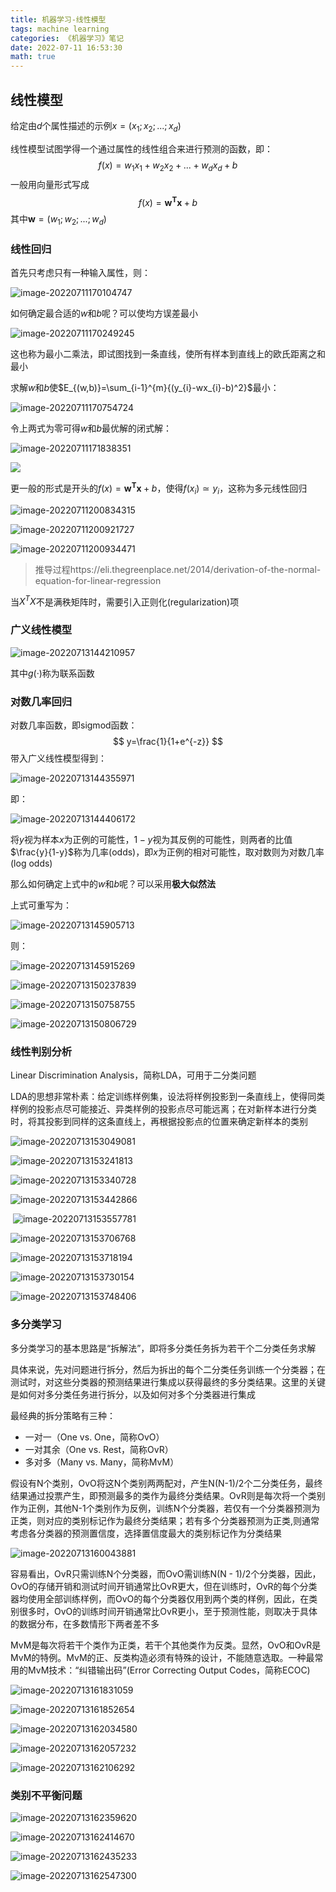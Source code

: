 ```yaml
---
title: 机器学习-线性模型
tags: machine learning
categories: 《机器学习》笔记
date: 2022-07-11 16:53:30
math: true
---
```




## 线性模型

给定由$d$个属性描述的示例$x=(x_{1};x_{2};...;x_{d})$

线性模型试图学得一个通过属性的线性组合来进行预测的函数，即：
$$
f(x)=w_{1}x_{1}+w_{2}x_{2}+...+w_{d}x_{d}+b
$$
一般用向量形式写成
$$
f(x)=\mathbf{w^Tx}+b
$$
其中$\mathbf{w}=(w_{1};w_{2};...;w_{d})$

### 线性回归

首先只考虑只有一种输入属性，则：

![image-20220711170104747](http://longls777.oss-cn-beijing.aliyuncs.com/img/image-20220711170104747.png)

如何确定最合适的$w$和$b$呢？可以使均方误差最小

![image-20220711170249245](http://longls777.oss-cn-beijing.aliyuncs.com/img/image-20220711170249245.png)

这也称为最小二乘法，即试图找到一条直线，使所有样本到直线上的欧氏距离之和最小

求解$w$和$b$使$E_{(w,b)}=\sum_{i-1}^{m}{(y_{i}-wx_{i}-b)^2}$最小：

![image-20220711170754724](http://longls777.oss-cn-beijing.aliyuncs.com/img/image-20220711170754724.png)

令上两式为零可得$w$和$b$最优解的闭式解：

![image-20220711171838351](http://longls777.oss-cn-beijing.aliyuncs.com/img/image-20220711171838351.png)

![](http://longls777.oss-cn-beijing.aliyuncs.com/img/image-20220711171846162.png)

更一般的形式是开头的$f(x)=\mathbf{w^Tx}+b$，使得$f(x_{i})\simeq y_{i}$，这称为多元线性回归

![image-20220711200834315](http://longls777.oss-cn-beijing.aliyuncs.com/img/image-20220711200834315.png)

![image-20220711200921727](http://longls777.oss-cn-beijing.aliyuncs.com/img/image-20220711200921727.png)

![image-20220711200934471](http://longls777.oss-cn-beijing.aliyuncs.com/img/image-20220711200934471.png)

> 推导过程https://eli.thegreenplace.net/2014/derivation-of-the-normal-equation-for-linear-regression

当$X^TX$不是满秩矩阵时，需要引入正则化(regularization)项

### 广义线性模型

![image-20220713144210957](http://longls777.oss-cn-beijing.aliyuncs.com/img/image-20220713144210957.png)

其中$g(·)$称为联系函数

### 对数几率回归

对数几率函数，即sigmod函数：
$$
y=\frac{1}{1+e^{-z}}
$$
带入广义线性模型得到：

![image-20220713144355971](http://longls777.oss-cn-beijing.aliyuncs.com/img/image-20220713144355971.png)

即：

![image-20220713144406172](http://longls777.oss-cn-beijing.aliyuncs.com/img/image-20220713144406172.png)

将$y$视为样本$x$为正例的可能性，$1-y$视为其反例的可能性，则两者的比值$\frac{y}{1-y}$称为几率(odds)，即$x$为正例的相对可能性，取对数则为对数几率(log odds)

那么如何确定上式中的$w$和$b$呢？可以采用**极大似然法**

上式可重写为：

![image-20220713145905713](http://longls777.oss-cn-beijing.aliyuncs.com/img/image-20220713145905713.png)

则：

![image-20220713145915269](http://longls777.oss-cn-beijing.aliyuncs.com/img/image-20220713145915269.png)

![image-20220713150237839](http://longls777.oss-cn-beijing.aliyuncs.com/img/image-20220713150237839.png)

![image-20220713150758755](http://longls777.oss-cn-beijing.aliyuncs.com/img/image-20220713150758755.png)

![image-20220713150806729](http://longls777.oss-cn-beijing.aliyuncs.com/img/image-20220713150806729.png)

### 线性判别分析

Linear Discrimination Analysis，简称LDA，可用于二分类问题

LDA的思想非常朴素：给定训练样例集，设法将样例投影到一条直线上，使得同类样例的投影点尽可能接近、异类样例的投影点尽可能远离；在对新样本进行分类时，将其投影到同样的这条直线上，再根据投影点的位置来确定新样本的类别

![image-20220713153049081](http://longls777.oss-cn-beijing.aliyuncs.com/img/image-20220713153049081.png)

![image-20220713153241813](http://longls777.oss-cn-beijing.aliyuncs.com/img/image-20220713153241813.png)

![image-20220713153340728](http://longls777.oss-cn-beijing.aliyuncs.com/img/image-20220713153340728.png)

![image-20220713153442866](http://longls777.oss-cn-beijing.aliyuncs.com/img/image-20220713153442866.png)

​	![image-20220713153557781](http://longls777.oss-cn-beijing.aliyuncs.com/img/image-20220713153557781.png)

![image-20220713153706768](http://longls777.oss-cn-beijing.aliyuncs.com/img/image-20220713153706768.png)

![image-20220713153718194](http://longls777.oss-cn-beijing.aliyuncs.com/img/image-20220713153718194.png)

![image-20220713153730154](http://longls777.oss-cn-beijing.aliyuncs.com/img/image-20220713153730154.png)

![image-20220713153748406](http://longls777.oss-cn-beijing.aliyuncs.com/img/image-20220713153748406.png)

### 多分类学习

多分类学习的基本思路是“拆解法”，即将多分类任务拆为若干个二分类任务求解

具体来说，先对问题进行拆分，然后为拆出的每个二分类任务训练一个分类器；在测试时，对这些分类器的预测结果进行集成以获得最终的多分类结果。这里的关键是如何对多分类任务进行拆分，以及如何对多个分类器进行集成

最经典的拆分策略有三种：

- 一对一（One vs. One，简称OvO）
- 一对其余（One vs. Rest，简称OvR）
- 多对多（Many vs. Many，简称MvM）



假设有N个类别，OvO将这N个类别两两配对，产生N(N-1)/2个二分类任务，最终结果通过投票产生，即预测最多的类作为最终分类结果。OvR则是每次将一个类别作为正例，其他N-1个类别作为反例，训练N个分类器，若仅有一个分类器预测为正类，则对应的类别标记作为最终分类结果；若有多个分类器预测为正类,则通常考虑各分类器的预测置信度，选择置信度最大的类别标记作为分类结果

![image-20220713160043881](http://longls777.oss-cn-beijing.aliyuncs.com/img/image-20220713160043881.png)

容易看出，OvR只需训练N个分类器，而OvО需训练N(N - 1)/2个分类器，因此，OvO的存储开销和测试时间开销通常比OvR更大，但在训练时，OvR的每个分类器均使用全部训练样例，而OvO的每个分类器仅用到两个类的样例，因此，在类别很多时，OvO的训练时间开销通常比OvR更小，至于预测性能，则取决于具体的数据分布，在多数情形下两者差不多

MvM是每次将若干个类作为正类，若干个其他类作为反类。显然，OvO和OvR是MvM的特例。MvM的正、反类构造必须有特殊的设计，不能随意选取。一种最常用的MvM技术：“纠错输出码”(Error Correcting Output Codes，简称ECOC)

![image-20220713161831059](http://longls777.oss-cn-beijing.aliyuncs.com/img/image-20220713161831059.png)

![image-20220713161852654](http://longls777.oss-cn-beijing.aliyuncs.com/img/image-20220713161852654.png)

![image-20220713162034580](http://longls777.oss-cn-beijing.aliyuncs.com/img/image-20220713162034580.png)

![image-20220713162057232](http://longls777.oss-cn-beijing.aliyuncs.com/img/image-20220713162057232.png)

![image-20220713162106292](http://longls777.oss-cn-beijing.aliyuncs.com/img/image-20220713162106292.png)

### 类别不平衡问题

![image-20220713162359620](http://longls777.oss-cn-beijing.aliyuncs.com/img/image-20220713162359620.png)

![image-20220713162414670](http://longls777.oss-cn-beijing.aliyuncs.com/img/image-20220713162414670.png)

![image-20220713162435233](http://longls777.oss-cn-beijing.aliyuncs.com/img/image-20220713162435233.png)

![image-20220713162547300](http://longls777.oss-cn-beijing.aliyuncs.com/img/image-20220713162547300.png)
